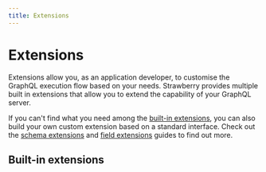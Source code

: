 ```yaml
---
title: Extensions
---
```


# Extensions

Extensions allow you, as an application developer, to customise the GraphQL
execution flow based on your needs. Strawberry provides multiple built in
extensions that allow you to extend the capability of your GraphQL server.

If you can't find what you need among the
[built-in extensions](#built-in-extensions), you can also build your own custom
extension based on a standard interface. Check out the
[schema extensions](./guides/custom-extensions.md) and
[field extensions](./guides/field-extensions.md) guides to find out more.

## Built-in extensions

<ExtensionsList />
